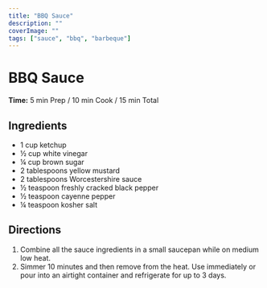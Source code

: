 ```yaml
---
title: "BBQ Sauce"
description: ""
coverImage: ""
tags: ["sauce", "bbq", "barbeque"]
---
```


# BBQ Sauce

**Time:** 5 min Prep / 10 min Cook / 15 min Total

## Ingredients

- 1 cup ketchup
- &frac12; cup white vinegar
- &frac14; cup brown sugar
- 2 tablespoons yellow mustard
- 2 tablespoons Worcestershire sauce
- &frac12; teaspoon freshly cracked black pepper
- &frac12; teaspoon cayenne pepper
- &frac14; teaspoon kosher salt

## Directions

1. Combine all the sauce ingredients in a small saucepan while on medium low heat.
2. Simmer 10 minutes and then remove from the heat. Use immediately or pour into an airtight container and refrigerate for up to 3 days.
